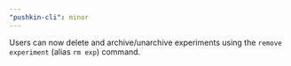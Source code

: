 ```yaml
---
"pushkin-cli": minor
---
```


Users can now delete and archive/unarchive experiments using the `remove experiment` (alias `rm exp`) command.
